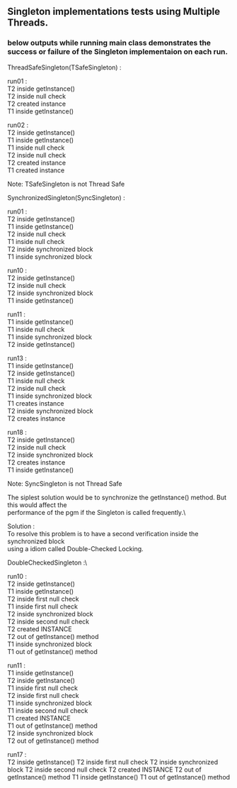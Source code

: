 ## Singleton implementations tests using Multiple Threads.

### below outputs while running main class demonstrates the success or failure of the Singleton implementaion on each run.

ThreadSafeSingleton(TSafeSingleton) :

run01 :\
T2 inside getInstance()\
T2 inside null check\
T2 created instance\
T1 inside getInstance()

run02 :\
T2 inside getInstance()\
T1 inside getInstance()\
T1 inside null check\
T2 inside null check\
T2 created instance\
T1 created instance

Note: TSafeSingleton is not Thread Safe


SynchronizedSingleton(SyncSingleton) :

run01 :\
T2 inside getInstance()\
T1 inside getInstance()\
T2 inside null check\
T1 inside null check\
T2 inside synchronized block\
T1 inside synchronized block

run10 :\
T2 inside getInstance()\
T2 inside null check\
T2 inside synchronized block\
T1 inside getInstance()

run11 :\
T1 inside getInstance()\
T1 inside null check\
T1 inside synchronized block\
T2 inside getInstance()

run13 :\
T1 inside getInstance()\
T2 inside getInstance()\
T1 inside null check\
T2 inside null check\
T1 inside synchronized block\
T1 creates instance\
T2 inside synchronized block\
T2 creates instance

run18 :\
T2 inside getInstance()\
T2 inside null check\
T2 inside synchronized block\
T2 creates instance\
T1 inside getInstance()

Note: SyncSingleton is not Thread Safe


The siplest solution would be to synchronize the getInstance() method. But this would affect the\
performance of the pgm if the Singleton is called frequently.\

Solution :\
To resolve this problem is to have a second verification inside the synchronized block\
using a idiom called  Double-Checked Locking.

DoubleCheckedSingleton :\

run10 :\
T2 inside getInstance()\
T1 inside getInstance()\
T2 inside first null check\
T1 inside first null check\
T2 inside synchronized block\
T2 inside second null check\
T2 created INSTANCE\
T2 out of getInstance() method\
T1 inside synchronized block\
T1 out of getInstance() method

run11 :\
T1 inside getInstance()\
T2 inside getInstance()\
T1 inside first null check\
T2 inside first null check\
T1 inside synchronized block\
T1 inside second null check\
T1 created INSTANCE\
T1 out of getInstance() method\
T2 inside synchronized block\
T2 out of getInstance() method

run17 :\
T2 inside getInstance()
T2 inside first null check
T2 inside synchronized block
T2 inside second null check
T2 created INSTANCE
T2 out of getInstance() method
T1 inside getInstance()
T1 out of getInstance() method


